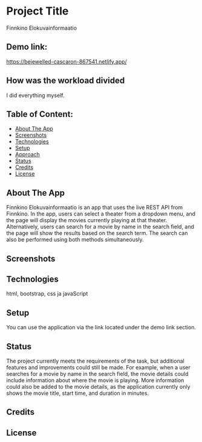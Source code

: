 # Project Title 
Finnkino Elokuvainformaatio

## Demo link:
https://bejewelled-cascaron-867541.netlify.app/ 

## How was the workload divided
I did everything myself. 

## Table of Content:

- [About The App](#about-the-app)
- [Screenshots](#screenshots)
- [Technologies](#technologies)
- [Setup](#setup)
- [Approach](#approach)
- [Status](#status)
- [Credits](#credits)
- [License](#license)

## About The App
Finnkino Elokuvainformaatio is an app that uses the live REST API from Finnkino. 
In the app, users can select a theater from a dropdown menu, and the page will display the movies currently playing at that theater. 
Alternatively, users can search for a movie by name in the search field, 
and the page will show the results based on the search term. 
The search can also be performed using both methods simultaneously.

## Screenshots

## Technologies
html, bootstrap, css ja javaScript

## Setup
You can use the application via the link located under the demo link section.

## Status
The project currently meets the requirements of the task, but additional features and improvements could still be made. 
For example, when a user searches for a movie by name in the search field, the movie details could include information about where the movie is playing. 
More information could also be added to the movie details, as the application currently only shows the movie title, start time, and duration in minutes.

## Credits


## License
